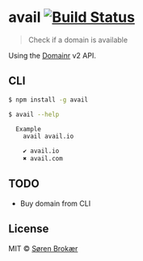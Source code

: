 # avail [![Build Status][travis-badge]](https://travis-ci.org/srn/avail)

> Check if a domain is available

Using the [Domainr](https://domainr.com/) v2 API.

## CLI

```sh
$ npm install -g avail
```

```sh
$ avail --help

  Example
    avail avail.io

    ✔ avail.io︎
    ✖ avail.com
```

## TODO

- Buy domain from CLI

## License

MIT © [Søren Brokær](http://srn.io)

[travis-badge]: http://img.shields.io/travis/srn/avail.svg?style=flat-square
